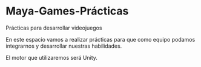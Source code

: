 # Maya-Games-Prácticas
Prácticas para desarrollar videojuegos

En este espacio vamos a realizar prácticas para que como equipo podamos integrarnos y desarrollar nuestras habilidades.

El motor que utilizaremos será Unity.
